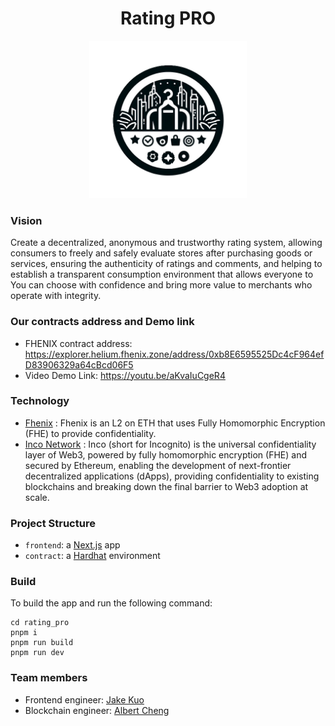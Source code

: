 <div align="center">
<h1>Rating PRO</h1>

<p></p>

<img src="./frontend/public/favicon.ico" width="50%" height="50%"></img>

</div>

### Vision

Create a decentralized, anonymous and trustworthy rating system, allowing consumers to freely and safely evaluate stores after purchasing goods or services, ensuring the authenticity of ratings and comments, and helping to establish a transparent consumption environment that allows everyone to You can choose with confidence and bring more value to merchants who operate with integrity.

### Our contracts address and Demo link
- FHENIX contract address: https://explorer.helium.fhenix.zone/address/0xb8E6595525Dc4cF964efD83906329a64cBcd06F5
- Video Demo Link: https://youtu.be/aKvaIuCgeR4

### Technology

- [Fhenix](https://ethglob.al/94dzc) : Fhenix is an L2 on ETH that uses Fully Homomorphic Encryption (FHE) to provide confidentiality.
- [Inco Network](https://docs.inco.org/) : Inco (short for Incognito) is the universal confidentiality layer of Web3, powered by fully homomorphic encryption (FHE) and secured by Ethereum, enabling the development of next-frontier decentralized applications (dApps), providing confidentiality to existing blockchains and breaking down the final barrier to Web3 adoption at scale.

### Project Structure

- `frontend`: a [Next.js](https://nextjs.org/) app
- `contract`: a [Hardhat](https://hardhat.org/) environment

### Build

To build the app and run the following command:

```
cd rating_pro
pnpm i
pnpm run build
pnpm run dev
```

### Team members

- Frontend engineer: [Jake Kuo](https://github.com/crypto0627)
- Blockchain engineer: [Albert Cheng](https://github.com/cheng-chun-yuan)
